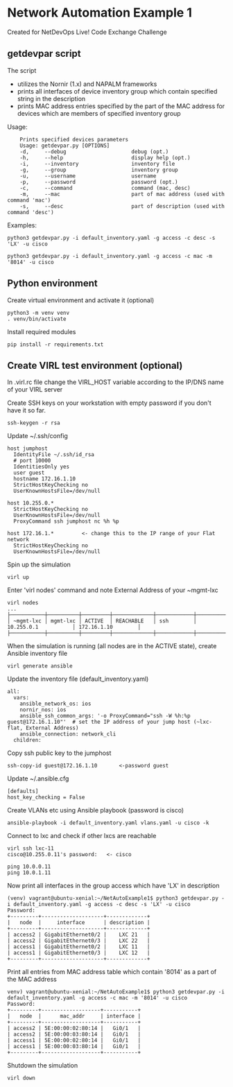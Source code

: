 
# Network Automation Example 1

Created for NetDevOps Live! Code Exchange Challenge

## getdevpar script

The script

- utilizes the Nornir (1.x) and NAPALM frameworks
- prints all interfaces of device inventory group which contain specified string in the description
- prints MAC address entries specified by the part of the MAC address for devices which are members of specified inventory group

Usage:

```text
    Prints specified devices parameters
    Usage: getdevpar.py [OPTIONS]
    -d,     --debug                     debug (opt.)
    -h,     --help                      display help (opt.)
    -i,     --inventory                 inventory file
    -g,     --group                     inventory group
    -u,     --username                  username
    -p,     --password                  password (opt.)
    -c,     --command                   command (mac, desc)
    -m,     --mac                       part of mac address (used with command 'mac')
    -s,     --desc                      part of description (used with command 'desc')
```

Examples:

```text
python3 getdevpar.py -i default_inventory.yaml -g access -c desc -s 'LX' -u cisco

python3 getdevpar.py -i default_inventory.yaml -g access -c mac -m '8014' -u cisco
```

## Python environment

Create virtual environment and activate it (optional)

```text
python3 -m venv venv
. venv/bin/activate
```

Install required modules

```text
pip install -r requirements.txt
```

## Create VIRL test environment (optional)

In .virl.rc file change the VIRL_HOST variable according to the IP/DNS name of your VIRL server

Create SSH keys on your workstation with empty password if you don't have it so far.

```text
ssh-keygen -r rsa
```

Update ~/.ssh/config

```text
host jumphost
  IdentityFile ~/.ssh/id_rsa
  # port 10000
  IdentitiesOnly yes
  user guest
  hostname 172.16.1.10
  StrictHostKeyChecking no
  UserKnownHostsFile=/dev/null

host 10.255.0.*
  StrictHostKeyChecking no
  UserKnownHostsFile=/dev/null
  ProxyCommand ssh jumphost nc %h %p

host 172.16.1.*         <- change this to the IP range of your Flat network
  StrictHostKeyChecking no
  UserKnownHostsFile=/dev/null
```

Spin up the simulation

```text
virl up
```

Enter 'virl nodes' command and note External Address of your ~mgmt-lxc

```text
virl nodes
...
├───────────┼──────────┼─────────┼─────────────┼────────────┼──────────────────────┼────────────────────┤
│ ~mgmt-lxc │ mgmt-lxc │ ACTIVE  │ REACHABLE   │ ssh        │ 10.255.0.1           │ 172.16.1.10        │
├───────────┼──────────┼─────────┼─────────────┼────────────┼──────────────────────┼────────────────────┤
```

When the simulation is running (all nodes are in the ACTIVE state), create Ansible inventory file

```text
virl generate ansible
```

Update the inventory file (default_inventory.yaml)

```text
all:
  vars:
    ansible_network_os: ios
    nornir_nos: ios
    ansible_ssh_common_args: '-o ProxyCommand="ssh -W %h:%p guest@172.16.1.10"'  # set the IP address of your jump host (~lxc-flat, External Address)
    ansible_connection: network_cli
  children:
```

Copy ssh public key to the jumphost

```text
ssh-copy-id guest@172.16.1.10       <-password guest
```

Update ~/.ansible.cfg

```text
[defaults]
host_key_checking = False
```

Create VLANs etc using Ansible playbook (password is cisco)

```text
ansible-playbook -i default_inventory.yaml vlans.yaml -u cisco -k
```

Connect to lxc and check if other lxcs are reachable

```text
virl ssh lxc-11
cisco@10.255.0.11's password:   <- cisco

ping 10.0.0.11
ping 10.0.1.11
```

Now print all interfaces in the group access which have 'LX' in description

```text
(venv) vagrant@ubuntu-xenial:~/NetAutoExample1$ python3 getdevpar.py -i default_inventory.yaml -g access -c desc -s 'LX' -u cisco
Password:
+---------+--------------------+-------------+
|   node  |     interface      | description |
+---------+--------------------+-------------+
| access2 | GigabitEthernet0/2 |    LXC 21   |
| access2 | GigabitEthernet0/3 |    LXC 22   |
| access1 | GigabitEthernet0/2 |    LXC 11   |
| access1 | GigabitEthernet0/3 |    LXC 12   |
+---------+--------------------+-------------+
```

Print all entries from MAC address table which contain '8014' as a part of the MAC address

```text
venv) vagrant@ubuntu-xenial:~/NetAutoExample1$ python3 getdevpar.py -i default_inventory.yaml -g access -c mac -m '8014' -u cisco
Password:
+---------+-------------------+-----------+
|   node  |      mac_addr     | interface |
+---------+-------------------+-----------+
| access2 | 5E:00:00:02:80:14 |   Gi0/1   |
| access2 | 5E:00:00:03:80:14 |   Gi0/1   |
| access1 | 5E:00:00:02:80:14 |   Gi0/1   |
| access1 | 5E:00:00:03:80:14 |   Gi0/1   |
+---------+-------------------+-----------+
```

Shutdown the simulation

```text
virl down
```